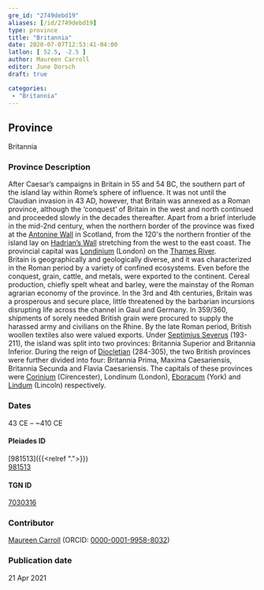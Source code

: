 ```yaml
---
gre_id: "2749debd19"
aliases: [/id/2749debd19]
type: province
title: "Britannia"
date: 2020-07-07T12:53:41-04:00
latlon: [ 52.5, -2.5 ]
author: Maureen Carroll
editor: June Dorsch
draft: true

categories:
 - "Britannia"
---
```


## Province

Britannia

### Province Description

After Caesar’s campaigns in Britain in 55 and 54 BC, the southern part of the island lay within Rome’s sphere of influence. It was not until the Claudian invasion in 43 AD, however, that Britain was annexed as a Roman province, although the ‘conquest’ of Britain in the west and north continued and proceeded slowly in the decades thereafter. Apart from a brief interlude in the mid-2nd century, when the northern border of the province was fixed at the [Antonine Wall](dead_link) in Scotland, from the 120's the northern frontier of the island lay on [Hadrian’s Wall](dead_link) stretching from the west to the east coast. The provincial capital was [Londinium](dead_link) (London) on the [Thames River](dead_link).  
Britain is geographically and geologically diverse, and it was characterized in the Roman period by a variety of confined ecosystems. Even before the conquest, grain, cattle, and metals, were exported to the continent. Cereal production, chiefly spelt wheat and barley, were the mainstay of the Roman agrarian economy of the province. In the 3rd and 4th centuries, Britain was a prosperous and secure place, little threatened by the barbarian incursions disrupting life across the channel in Gaul and Germany. In 359/360, shipments of sorely needed British grain were procured to supply the harassed army and civilians on the Rhine. By the late Roman period, British woollen textiles also were valued exports. Under [Septimius Severus](dead_link) (193-211), the island was split into two provinces: Britannia Superior and Britannia Inferior. During the reign of [Diocletian](dead_link) (284-305), the two British provinces were further divided into four: Britannia Prima, Maxima Caesariensis, Britannia Secunda and Flavia Caesariensis. The capitals of these provinces were [Corinium](dead_link) (Cirencester), Londinum (London), [Eboracum](dead_link) (York) and [Lindum](dead_link) (Lincoln) respectively.

<!--### Maps-->

### Dates
43 CE – ~410 CE

<!--#### Periodo ID-->

<!-- [PERIODO_ID](https://pleiades.stoa.org/places/PLEIADES_ID) -->

#### Pleiades ID
[981513]({{<relref ".">}}) \
[981513](https://pleiades.stoa.org/places/981513)

#### TGN ID
[7030316](http://vocab.getty.edu/page/tgn/7030316)

### Contributor

[Maureen Carroll](https://www.sheffield.ac.uk/archaeology/our-people/academic-staff/maureen-carroll) (ORCID: [0000-0001-9958-8032](https://orcid.org/0000-0001-9958-8032))

### Publication date


21 Apr 2021

<!--### Related articles-->

<!-- Links to other related articles. Leave blank for now -->

